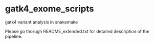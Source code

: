 # gatk4_exome_scripts
gatk4 variant analysis in snakemake

Please go thorugh README_extended.txt for detailed description of the pipeline.
